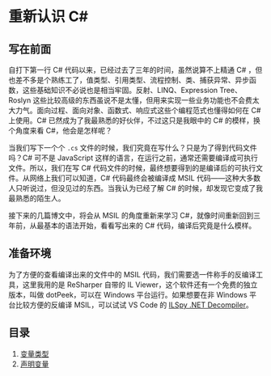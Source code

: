 # 重新认识 C\# #

## 写在前面 ##

自打下第一行 C# 代码以来，已经过去了三年的时间，虽然说算不上精通 C# ，但也差不多是个熟练工了，值类型、引用类型、流程控制、类、捕获异常、异步函数，这些基础知识不必说也是相当牢固。反射、LINQ、Expression Tree、Roslyn 这些比较高级的东西虽说不是太懂，但用来实现一些业务功能也不会费太大力气。面向过程、面向对象、函数式、响应式这些个编程范式也懂得如何在 C# 上使用。C# 已然成为了我最熟悉的好伙伴，不过这只是我眼中的 C# 的模样，换个角度来看 C#，他会是怎样呢？

当我们写下一个个 `.cs` 文件的时候，我们究竟在写什么？只是为了得到代码文件吗？C# 可不是 JavaScript 这样的语言，在运行之前，通常还需要编译成可执行文件。所以，我们在写 C# 代码文件的时候，最终想要得到的是编译后的可执行文件。从网络上我们可以知道，C# 代码最终会被编译成 MSIL 代码——这种大多数人只听说过，但没见过的东西。当我认为已经了解 C# 的时候，却发现它变成了我最熟悉的陌生人。

接下来的几篇博文中，将会从 MSIL 的角度重新来学习 C#，就像时间重新回到三年前，从最基本的语法开始，看看写出来的 C# 代码，编译后究竟是什么模样。

## 准备环境 ##

为了方便的查看编译出来的文件中的 MSIL 代码，我们需要选一件称手的反编译工具，这里我用的是 ReSharper 自带的 IL Viewer，这个软件还有一个免费的独立版本，叫做 dotPeek，可以在 Windows 平台运行。如果想要在非 Windows 平台比较方便的反编译 MSIL，可以试试 VS Code 的 [ILSpy .NET Decompiler](https://marketplace.visualstudio.com/items?itemName=icsharpcode.ilspy-vscode)。

## 目录 ##

1. [变量类型](./01CIL中的变量类型.md)
2. [声明变量](./01声明变量.md)